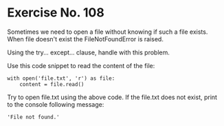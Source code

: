 # Exercise No. 108

Sometimes we need to open a file without knowing if such a file exists. When file doesn't exist the FileNotFoundError is raised.

Using the try... except... clause, handle with this problem.


Use this code snippet to read the content of the file:


    with open('file.txt', 'r') as file:
        content = file.read()


Try to open file.txt using the above code. If the file.txt does not exist, print to the console following message:


    'File not found.'